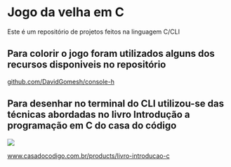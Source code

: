 # Jogo da velha em C
 Este é um repositório de projetos feitos na linguagem C/CLI
##
## Para colorir o jogo foram utilizados alguns dos recursos disponiveis no repositório
<a href="Documentação: https://github.com/DavidGomesh/console-h" target="_blank">github.com/DavidGomesh/console-h</a>

##
## Para desenhar no terminal do CLI utilizou-se das técnicas abordadas no livro Introdução a programação em C do <a href="https://www.casadocodigo.com.br/" target="_blank" style="text-decoration : none">casa do código<a>

<img src="https://cdn.shopify.com/s/files/1/0155/7645/products/IntroducaoaprogramacaoemC_ebook_large.jpg?v=1631718790">

<a href="https://www.casadocodigo.com.br/products/livro-introducao-c" target="_blank">www.casadocodigo.com.br/products/livro-introducao-c</a>